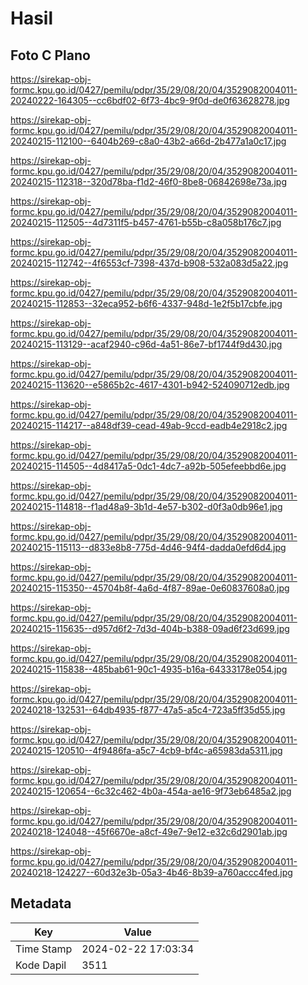 # Hasil

## Foto C Plano

https://sirekap-obj-formc.kpu.go.id/0427/pemilu/pdpr/35/29/08/20/04/3529082004011-20240222-164305--cc6bdf02-6f73-4bc9-9f0d-de0f63628278.jpg

https://sirekap-obj-formc.kpu.go.id/0427/pemilu/pdpr/35/29/08/20/04/3529082004011-20240215-112100--6404b269-c8a0-43b2-a66d-2b477a1a0c17.jpg

https://sirekap-obj-formc.kpu.go.id/0427/pemilu/pdpr/35/29/08/20/04/3529082004011-20240215-112318--320d78ba-f1d2-46f0-8be8-06842698e73a.jpg

https://sirekap-obj-formc.kpu.go.id/0427/pemilu/pdpr/35/29/08/20/04/3529082004011-20240215-112505--4d7311f5-b457-4761-b55b-c8a058b176c7.jpg

https://sirekap-obj-formc.kpu.go.id/0427/pemilu/pdpr/35/29/08/20/04/3529082004011-20240215-112742--4f6553cf-7398-437d-b908-532a083d5a22.jpg

https://sirekap-obj-formc.kpu.go.id/0427/pemilu/pdpr/35/29/08/20/04/3529082004011-20240215-112853--32eca952-b6f6-4337-948d-1e2f5b17cbfe.jpg

https://sirekap-obj-formc.kpu.go.id/0427/pemilu/pdpr/35/29/08/20/04/3529082004011-20240215-113129--acaf2940-c96d-4a51-86e7-bf1744f9d430.jpg

https://sirekap-obj-formc.kpu.go.id/0427/pemilu/pdpr/35/29/08/20/04/3529082004011-20240215-113620--e5865b2c-4617-4301-b942-524090712edb.jpg

https://sirekap-obj-formc.kpu.go.id/0427/pemilu/pdpr/35/29/08/20/04/3529082004011-20240215-114217--a848df39-cead-49ab-9ccd-eadb4e2918c2.jpg

https://sirekap-obj-formc.kpu.go.id/0427/pemilu/pdpr/35/29/08/20/04/3529082004011-20240215-114505--4d8417a5-0dc1-4dc7-a92b-505efeebbd6e.jpg

https://sirekap-obj-formc.kpu.go.id/0427/pemilu/pdpr/35/29/08/20/04/3529082004011-20240215-114818--f1ad48a9-3b1d-4e57-b302-d0f3a0db96e1.jpg

https://sirekap-obj-formc.kpu.go.id/0427/pemilu/pdpr/35/29/08/20/04/3529082004011-20240215-115113--d833e8b8-775d-4d46-94f4-dadda0efd6d4.jpg

https://sirekap-obj-formc.kpu.go.id/0427/pemilu/pdpr/35/29/08/20/04/3529082004011-20240215-115350--45704b8f-4a6d-4f87-89ae-0e60837608a0.jpg

https://sirekap-obj-formc.kpu.go.id/0427/pemilu/pdpr/35/29/08/20/04/3529082004011-20240215-115635--d957d6f2-7d3d-404b-b388-09ad6f23d699.jpg

https://sirekap-obj-formc.kpu.go.id/0427/pemilu/pdpr/35/29/08/20/04/3529082004011-20240215-115838--485bab61-90c1-4935-b16a-64333178e054.jpg

https://sirekap-obj-formc.kpu.go.id/0427/pemilu/pdpr/35/29/08/20/04/3529082004011-20240218-132531--64db4935-f877-47a5-a5c4-723a5ff35d55.jpg

https://sirekap-obj-formc.kpu.go.id/0427/pemilu/pdpr/35/29/08/20/04/3529082004011-20240215-120510--4f9486fa-a5c7-4cb9-bf4c-a65983da5311.jpg

https://sirekap-obj-formc.kpu.go.id/0427/pemilu/pdpr/35/29/08/20/04/3529082004011-20240215-120654--6c32c462-4b0a-454a-ae16-9f73eb6485a2.jpg

https://sirekap-obj-formc.kpu.go.id/0427/pemilu/pdpr/35/29/08/20/04/3529082004011-20240218-124048--45f6670e-a8cf-49e7-9e12-e32c6d2901ab.jpg

https://sirekap-obj-formc.kpu.go.id/0427/pemilu/pdpr/35/29/08/20/04/3529082004011-20240218-124227--60d32e3b-05a3-4b46-8b39-a760accc4fed.jpg


## Metadata

| Key        | Value               |
| ---------- | ------------------- |
| Time Stamp | 2024-02-22 17:03:34 |
| Kode Dapil | 3511                |



